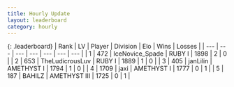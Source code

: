 ```yaml
---
title: Hourly Update
layout: leaderboard
category: hourly
---
```


{: .leaderboard}
| Rank | LV | Player | Division | Elo | Wins | Losses |
| --- | --- | --- | --- | --- | --- | --- |
| <span data-change="13">1</span> | 472 | <span title="ID: 597289">IceNovice_Spade</span> | RUBY I | <span data-change="-332">1898</span> | <span data-change="-48">2</span> | <span data-change="-10">0</span> |
| <span data-change="14">2</span> | 653 | <span title="ID: 390615">TheLudicrousLuv</span> | RUBY I | <span data-change="-336">1889</span> | <span data-change="-203">1</span> | <span data-change="-170">0</span> |
| <span data-change="71">3</span> | 405 | <span title="ID: 741586">janLilin</span> | AMETHYST I | <span data-change="-281">1794</span> | <span data-change="-49">1</span> | <span data-change="-21">0</span> |
| <span data-change="73">4</span> | 1709 | <span title="ID: 298672">jaxi</span> | AMETHYST I | <span data-change="-290">1777</span> | <span data-change="-205">0</span> | <span data-change="-164">1</span> |
| <span data-change="105">5</span> | 187 | <span title="ID: 712276">BAHILZ</span> | AMETHYST III | <span data-change="-276">1725</span> | <span data-change="-103">0</span> | <span data-change="-69">1</span> |